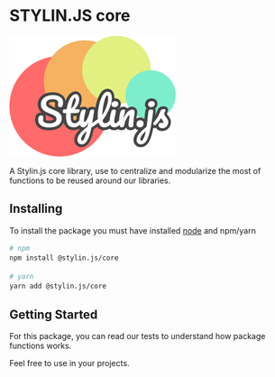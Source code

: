 # STYLIN.JS core

![Stylin Logo](../../public/logo.png)

A Stylin.js core library, use to centralize and modularize the most of functions to be reused around our libraries.

## Installing

To install the package you must have installed [node](https://nodejs.org/en/) and npm/yarn

```sh
# npm
npm install @stylin.js/core

# yarn
yarn add @stylin.js/core
```

## Getting Started

For this package, you can read our tests to understand how package functions works.

Feel free to use in your projects.

